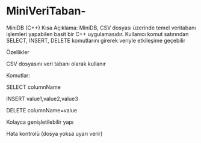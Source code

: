 # MiniVeriTaban-
MiniDB (C++)  Kısa Açıklama:  MiniDB, CSV dosyası üzerinde temel veritabanı işlemleri yapabilen basit bir C++ uygulamasıdır. Kullanıcı komut satırından SELECT, INSERT, DELETE komutlarını girerek veriyle etkileşime geçebilir

Özellikler

CSV dosyasını veri tabanı olarak kullanır

Komutlar:

SELECT columnName

INSERT value1,value2,value3

DELETE columnName=value

Kolayca genişletilebilir yapı

Hata kontrolü (dosya yoksa uyarı verir)
